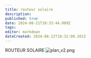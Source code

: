 ```yaml
---
title: routeur solaire
description: 
published: true
date: 2024-08-21T10:33:44.009Z
tags: 
editor: markdown
dateCreated: 2024-08-12T18:32:00.201Z
---
```


ROUTEUR SOLAIRE
![plan_v2.png](/plan_v2.png)